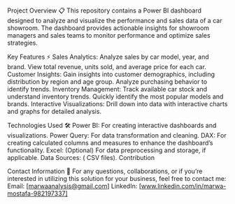 Project Overview 📋
This repository contains a Power BI dashboard designed to analyze and visualize the performance and sales data of a car showroom. The dashboard provides actionable insights for showroom managers and sales teams to monitor performance and optimize sales strategies.

Key Features ⚡
Sales Analytics: Analyze sales by car model, year, and brand. View total revenue, units sold, and average price for each car.
Customer Insights: Gain insights into customer demographics, including distribution by region and age group. Analyze purchasing behavior to identify trends.
Inventory Management: Track available car stock and understand inventory trends. Quickly identify the most popular models and brands.
Interactive Visualizations: Drill down into data with interactive charts and graphs for detailed analysis.

Technologies Used 🛠️
Power BI: For creating interactive dashboards and visualizations.
Power Query: For data transformation and cleaning.
DAX: For creating calculated columns and measures to enhance the dashboard’s functionality.
Excel: (Optional) For data preprocessing and storage, if applicable.
Data Sources: ( CSV files).
Contribution

Contact Information 📧 For any questions, collaborations, or if you’re interested in utilizing this solution for your business, feel free to contact me:
Email: [marwaanalysis@gmail.com] LinkedIn: [www.linkedin.com/in/marwa-mostafa-982197337]

